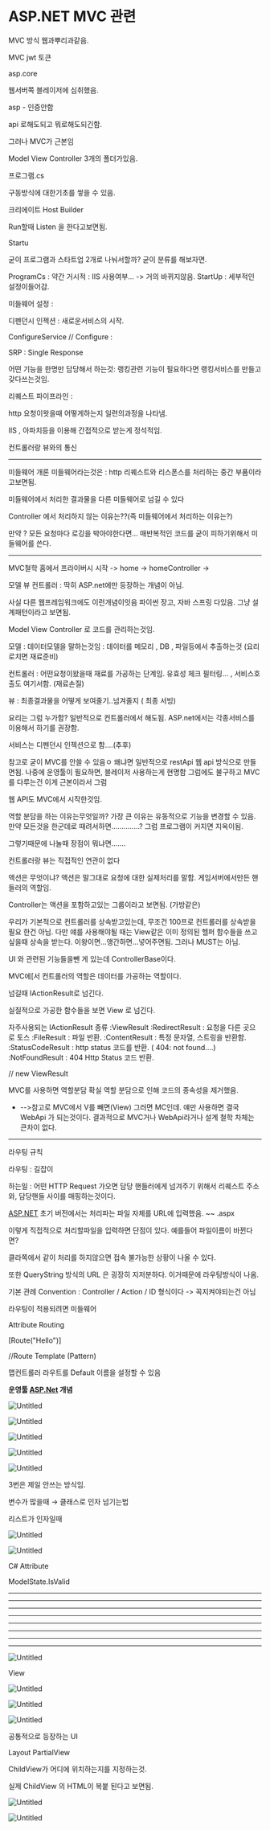 # ASP.NET MVC 관련

MVC 방식 웹과뿌리과같음.

MVC jwt 토큰

asp.core

웹서버쪽 블레이저에 심취했음.

asp - 인증안함

api 로해도되고 뭐로해도되긴함.

그러나 MVC가 근본임

Model View Controller 3개의 폴더가있음.

프로그램.cs

구동방식에 대한기초를 쌓을 수 있음.

크리에이트 Host Builder

Run할때 Listen 을 한다고보면됨.

Startu

굳이 프로그램과 스타트업 2개로 나눠서할까?
굳이 분류를 해보자면.

ProgramCs : 약간 거시적 : IIS 사용여부...  -> 거의 바뀌지않음.
StartUp : 세부적인 설정이들어감.

미들웨어 설정 :

디펜던시 인젝션  : 새로운서비스의 시작.

ConfigureService  // Configure  :

SRP  : Single Response

어떤 기능을 한명만 담당해서 하는것:  랭킹관련 기능이 필요하다면 랭킹서비스를 만들고 갖다쓰는것임.

리퀘스트 파이프라인 :

http 요청이왓을때 어떻게하는지 일련의과정을 나타냄.

IIS , 아파치등을 이용해 간접적으로 받는게 정석적임.

컨트롤러랑 뷰와의 통신

---

미들웨어 개론
미들웨어라는것은 :  http 리퀘스트와 리스폰스를 처리하는 중간 부품이라고보면됨.

미들웨어에서 처리한 결과물을 다른 미들웨어로 넘길 수 있다

Controller 에서 처리하지 않는 이유는??(즉 미들웨어에서 처리하는 이유는?)

만약 ? 모든 요청마다 로깅을  박아야한다면...
매반복적인 코드를 굳이 피하기위해서 미들웨어를 쓴다.

---

MVC철학
홈에서 프라이버시 시작 -> home -> homeController ->

모델 뷰 컨트롤러 :  딱히 ASP.net에만 등장하는 개념이 아님.

사실 다른 웹프레임워크에도 이런개념이잇음 파이썬 장고, 자바 스프링 다있음.
그냥 설계패턴이라고 보면됨.

Model View Controller 로 코드를 관리하는것임.

모델 : 데이터모델을 말하는것임 : 데이터를 메모리 , DB , 파일등에서 추출하는것 (요리로치면 재료준비)

컨트롤러 : 어떤요청이왔을때 재료를 가공하는 단계임. 유효성 체크 필터링... , 서비스호출도 여기서함.  (재료손질)

뷰 : 최종결과물을 어떻게 보여줄기..넘겨줄지 ( 최종 서빙)

요리는 그럼 누가함?
일반적으로 컨트롤러에서 해도됨.
ASP.net에서는  각종서비스를 이용해서 하기를 권장함.

서비스는 디펜던시 인젝션으로 함....(추후)

참고로
굳이 MVC를 안쓸 수 있음ㅇ 왜냐면
일반적으로 restApi 웹 api 방식으로  만들면됨.
나중에 운영툴이 필요하면, 블레이저 사용하는게 현명함
그럼에도 불구하고 MVC를 다루는건 이게 근본이라서 그럼

웹 API도 MVC에서 시작한것임.

역할 분담을 하는 이유는무엇일까?
가장 큰 이유는 유동적으로 기능을 변경할 수 있음.
만약 모든것을 한군데로 때려서하면..............?
그럼 프로그램이 커지면 지옥이됨.

그렇기때문에 나눌때 장점이 뭐냐면.......

컨트롤러랑 뷰는 직접적인 연관이 없다

액션은 무엇이냐?
액션은 말그대로 요청에 대한 실제처리를 말함.
게임서버에서만든 핸들러의 역할임.

Controller는 액션을 포함하고있는 그룹이라고 보면됨. (가방같은)

우리가 기본적으로 컨트롤러를 상속받고있는데,
무조건 100프로 컨트롤러를 상속받을 필요 한건 아님.
다만 얘를 사용해야될 때는 View같은 이미 정의된 헬퍼 함수들을 쓰고싶을때 상속을 받는다.
이왕이면...앵간하면...넣어주면됨. 그러나 MUST는 아님.

UI 와 관련된 기능들을뺀 게 있는데 ControllerBase이다.

MVC에[서 컨트롤러의 역할은 데이터를 가공하는 역할이다.

넘길때 IActionResult로 넘긴다.

실질적으로 가공한 함수들을 보면 View 로 넘긴다.

자주사용되는 IActionResult 종류
:ViewResult
:RedirectResult : 요청을 다른 곳으로 토스
:FileResult : 파일 반환.
:ContentResult : 특정 문자열, 스트링을 반환함.
:StatusCodeResult :  http status 코드를 반환. ( 404: not found....)
:NotFoundResult : 404 Http Status 코드 반환.

// new ViewResult

MVC를 사용하면 역할분담 확실
역할 분담으로 인해 코드의 종속성을 제거했음.

- -->참고로 MVC에서 V를 빼면(View) 그러면 MC인데. 얘만 사용하면 결국 WebApi 가 되는것이다.
결과적으로 MVC거나 WebApi라거나 설계 철학 차체는 큰차이 없다.

---

라우팅 규칙

라우팅 : 길잡이

하는일 : 어떤 HTTP Request 가오면 담당 핸들러에게 넘겨주기 위해서 리퀘스트 주소와, 담당핸들 사이를 매핑하는것이다.

[ASP.NET](http://asp.net/) 초기 버전에서는  처리파는 파일 자체를 URL에 입력했음. ~~ .aspx

이렇게 직접적으로 처리할파일을 입력하면 단점이 있다. 예를들어 파일이름이 바뀐다면?

클라쪽에서 같이 처리를 하지않으면 접속 불가능한 상황이 나올 수 있다.

또한 QueryString 방식의 URL 은 굉장히 지저분하다. 이거때문에 라우팅방식이 나옴.

기본 관례 Convention  : Controller / Action / ID 형식이다 -> 꼭지켜야되는건 아님

라우팅이 적용되려면 미들웨어

Attribute Routing

[Route("Hello")]

//Route Template (Pattern)

맵컨트롤러 라우트를 Default 이름을 설정할 수 있음

**운영툴 [ASP.Net](http://ASP.Net) 개념**

![Untitled](./_posts/PostImage/Untitled.png)

![Untitled](./_posts/PostImage/Untitled%201.png)

![Untitled](./_posts/PostImage/Untitled%202.png)

![Untitled](./_posts/PostImage/Untitled%203.png)

![Untitled](./_posts/PostImage/Untitled%204.png)

3번은 제일 안쓰는 방식임.

변수가 많을때 → 클래스로 인자 넘기는법

리스트가 인자일때

![Untitled](./_posts/PostImage/Untitled%205.png)

![Untitled](./_posts/PostImage/Untitled%206.png)

C# Attribute

ModelState.IsValid 

---

---

---

---

---

---

---

---

![Untitled](./_posts/PostImage/Untitled%207.png)

View

![Untitled](./_posts/PostImage/Untitled%208.png)

![Untitled](./_posts/PostImage/Untitled%209.png)

![Untitled](./_posts/PostImage/Untitled%2010.png)

공통적으로 등장하는 UI

Layout PartialView 

ChildView가 어디에 위치하는지를 지정하는것.

실제 ChildView 의 HTML이 복붙 된다고 보면됨.

![Untitled](./_posts/PostImage/Untitled%2011.png)

![Untitled](./_posts/PostImage/Untitled%2012.png)